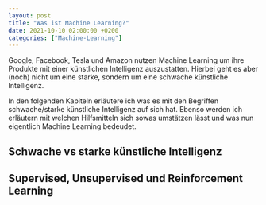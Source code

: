 ```yaml
---
layout: post
title: "Was ist Machine Learning?"
date: 2021-10-10 02:00:00 +0200
categories: ["Machine-Learning"]
---
```

Google, Facebook, Tesla und Amazon nutzen Machine Learning um ihre Produkte mit einer künstlichen Intelligenz auszustatten.
Hierbei geht es aber (noch) nicht um eine starke, sondern um eine schwache künstliche Intelligenz.

In den folgenden Kapiteln erläutere ich was es mit den Begriffen schwache/starke künstliche Intelligenz auf sich hat.
Ebenso werden ich erläutern mit welchen Hilfsmitteln sich sowas umstätzen lässt und was nun eigentlich Machine Learning bedeudet.

## Schwache vs starke künstliche Intelligenz

## Supervised, Unsupervised und Reinforcement Learning